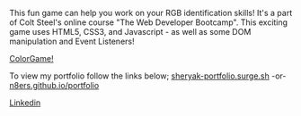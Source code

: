 This fun game can help you work on your RGB identification skills! 
It's a part of Colt Steel's online course "The Web Developer Bootcamp". 
This exciting game uses HTML5, CSS3, and Javascript - as well as some DOM manipulation and Event Listeners!

<a href="http://sheryak-colorgame.surge.sh/" target="_blank">ColorGame!</a>

To view my portfolio follow the links below;
<a href="http://sheryak-portfolio.surge.sh/" target="_blank">sheryak-portfolio.surge.sh</a>
-or-
<a href="https://n8ers.github.io/portfolio/" target="_blank">n8ers.github.io/portfolio</a>

<a href="https://www.linkedin.com/in/nathan-sheryak-405083136/" target="_blank">Linkedin</a>

